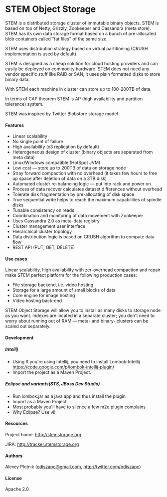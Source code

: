 # STEM Object Storage

STEM is a distributed storage cluster of immutable binary objects. STEM is based on top of Netty, Grizzly, Zookeeper and Cassandra (meta store). STEM has its own data storage format based on a bunch of pre-allocated blob containers called "fat files" of the same size.

STEM uses distribution strategy based on virtual partitioning (CRUSH implementation is used by default)

STEM is designed as a cheap solution for cloud hosting providers and can easily be deployed on commodity hardware. STEM does not need any vendor specific stuff like RAID or SAN, it uses plain formatted disks to store binary data.

With STEM each machine in cluster can store up to 100-200TB of data.

In terms of CAP theorem STEM is AP (high availability and partition tolerance) system.

STEM was inspired by Twitter Blobstore storage model

#### Features
- Linear scalability
- No single point of failure
- High availability (x3 replication by default)
- Heterogeneous design of cluster (binary objects are separated from meta data)
- Linux/Windows compatible (HotSpot JVM)
- Low cost — store up to 200TB of data on storage node
- Stray forward compaction with no overhead (it takes few hours to free up space after deletion of data on a 3TB disk)
- Automated cluster re-balancing logic — put into rack and power on
- Process of data recover calculates dataset differences without overhead
- Tolerate disk fragmentation by pre-allocating of disk space
- True sequential write helps to reach the maximum capabilities of spindle disks
- Tunable consistency on reads
- Coordination and monitoring of data movement with Zookeeper
- Uses Cassandra 2.0 as meta-data registry
- Cluster management user interface
- Hierarchical cluster topology
- Data distribution logic is based on CRUSH algorithm to compute data flow
- REST API (PUT, GET, DELETE)

#### Use cases
Linear scalability, high availability with zer-overhead compaction and repair make STEM perfect platform for the following production cases:
- File storage backend, i.e. video hosting
- Storage for a large amount of small blocks of data
- Core engine for image hosting
- Video hosting back-end

STEM Object Storage will allow you to install as many disks to storage node as you want. Indexes are located in a separate cluster; you don't need to worry about running out of RAM — meta- and binary- clusters can be scaled out separately.

#### Development
##### Intellij
- Using  If you're using Intellij, you need to install Lombok-Intellij https://code.google.com/p/lombok-intellij-plugin/
- Import the project as a Maven Project.

##### Eclipse and variants(STS, JBoss Dev Studio)
- Run lombok.jar as a java app and thus install the plugin
- Import as a Maven Project
- Most probably you'll have to silence a few m2e plugin complains
- Why Eclipse? Use vi!

#### Resources
Project home: http://stemstorage.org

JIRA: http://tracker.stemstorage.org


#### Authors
Alexey Plotnik (odiszapc@gmail.com, http://twitter.com/odiszapc)

#### License
Apache 2.0
